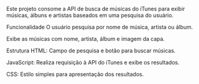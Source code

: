 Este projeto consome a API de busca de músicas do iTunes para exibir músicas, álbuns e artistas baseados em uma pesquisa do usuário.

Funcionalidade
O usuário pesquisa por nome de música, artista ou álbum.

Exibe as músicas com nome, artista, álbum e imagem da capa.

Estrutura
HTML: Campo de pesquisa e botão para buscar músicas.

JavaScript: Realiza requisição à API do iTunes e exibe os resultados.

CSS: Estilo simples para apresentação dos resultados.